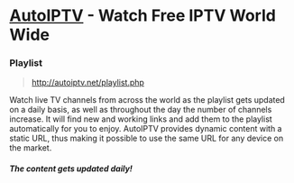 # [AutoIPTV](http://autoiptv.net) - Watch Free IPTV World Wide

### Playlist

> http://autoiptv.net/playlist.php

Watch live TV channels from across the world as the playlist gets updated on a daily basis, as well as throughout the day the number of channels increase. It will find new and working links and add them to the playlist automatically for you to enjoy. AutoIPTV provides dynamic content with a static URL, thus making it possible to use the same URL for any device on the market.  

##### The content gets updated daily!
